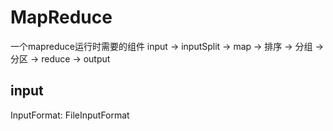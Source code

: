 # MapReduce
一个mapreduce运行时需要的组件
input -> inputSplit -> map -> 排序  -> 分组 -> 分区 -> reduce -> output
## input
InputFormat:
FileInputFormat



